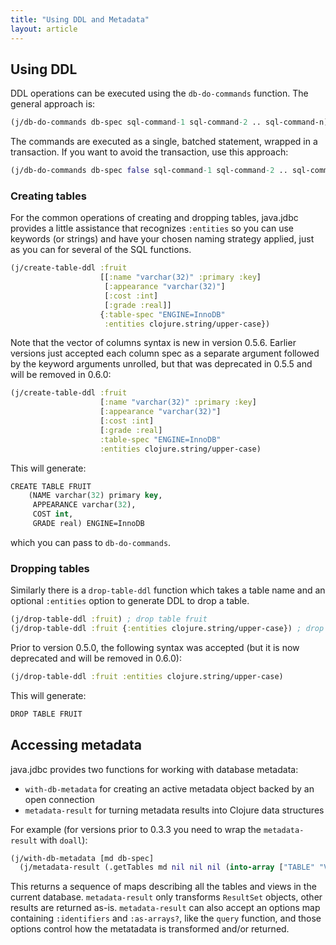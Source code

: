 ```yaml
---
title: "Using DDL and Metadata"
layout: article
---
```


## Using DDL

DDL operations can be executed using the `db-do-commands` function. The general
approach is:

```clojure
(j/db-do-commands db-spec sql-command-1 sql-command-2 .. sql-command-n)
```

The commands are executed as a single, batched statement, wrapped in a
transaction. If you want to avoid the transaction, use this approach:

```clojure
(j/db-do-commands db-spec false sql-command-1 sql-command-2 .. sql-command-n)
```

### Creating tables

For the common operations of creating and dropping tables, java.jdbc provides a
little assistance that recognizes `:entities` so you can use keywords (or
strings) and have your chosen naming strategy applied, just as you can for
several of the SQL functions.

```clojure
(j/create-table-ddl :fruit
                    [[:name "varchar(32)" :primary :key]
                     [:appearance "varchar(32)"]
                     [:cost :int]
                     [:grade :real]]
                    {:table-spec "ENGINE=InnoDB"
                     :entities clojure.string/upper-case})
```

Note that the vector of columns syntax is new in version 0.5.6. Earlier
versions just accepted each column spec as a separate argument followed by the
keyword arguments unrolled, but that was deprecated in 0.5.5 and will be
removed in 0.6.0:

```clojure
(j/create-table-ddl :fruit
                    [:name "varchar(32)" :primary :key]
                    [:appearance "varchar(32)"]
                    [:cost :int]
                    [:grade :real]
                    :table-spec "ENGINE=InnoDB"
                    :entities clojure.string/upper-case)
```

This will generate:

```clojure
CREATE TABLE FRUIT
    (NAME varchar(32) primary key,
     APPEARANCE varchar(32),
     COST int,
     GRADE real) ENGINE=InnoDB
```

which you can pass to `db-do-commands`.

### Dropping tables

Similarly there is a `drop-table-ddl` function which takes a table name and an
optional `:entities` option to generate DDL to drop a table.

```clojure
(j/drop-table-ddl :fruit) ; drop table fruit
(j/drop-table-ddl :fruit {:entities clojure.string/upper-case}) ; drop table FRUIT
```

Prior to version 0.5.0, the following syntax was accepted (but it is now
deprecated and will be removed in 0.6.0):

```clojure
(j/drop-table-ddl :fruit :entities clojure.string/upper-case)
```

This will generate:

```clojure
DROP TABLE FRUIT
```

## Accessing metadata

java.jdbc provides two functions for working with database metadata:

* `with-db-metadata` for creating an active metadata object backed by an open
  connection
* `metadata-result` for turning metadata results into Clojure data structures

For example (for versions prior to 0.3.3 you need to wrap the `metadata-result`
with `doall`):

```clojure
(j/with-db-metadata [md db-spec]
  (j/metadata-result (.getTables md nil nil nil (into-array ["TABLE" "VIEW"]))))
```

This returns a sequence of maps describing all the tables and views in the
current database. `metadata-result` only transforms `ResultSet` objects, other
results are returned as-is. `metadata-result` can also accept an options map
containing `:identifiers` and `:as-arrays?`, like the `query` function,
and those options control how the metatadata is transformed and/or returned.
